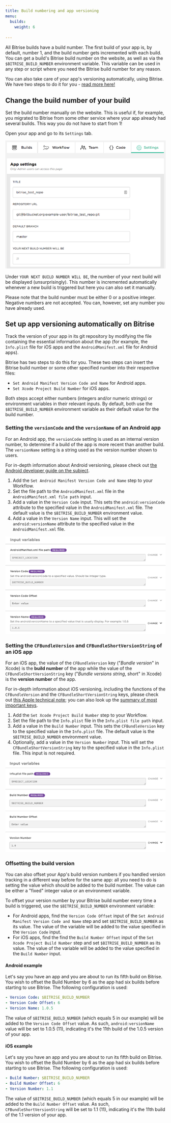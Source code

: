 ```yaml
---
title: Build numbering and app versioning
menu:
  builds:
    weight: 6

---
```

All Bitrise builds have a build number. The first build of your app is, by default, number 1, and the build number gets incremented with each build. You can get a build's Bitrise build number on the website, as well as via the `$BITRISE_BUILD_NUMBER` environment variable. This variable can be used in any step or script where you need the Bitrise build number for any reason.

You can also take care of your app's versioning automatically, using Bitrise. We have two steps to do it for you - [read more here!](builds/build-numbering-and-app-versioning#Set-up-app-versioning-automatically-on-Bitrise)

## Change the build number of your build

Set the build number manually on the website. This is useful if, for example, you migrated to Bitrise from some other service where your app already had several builds. This way you do not have to start from 1!

Open your app and go to its `Settings` tab.

![build numbering](/img/builds/build-numbering.png)

Under `YOUR NEXT BUILD NUMBER WILL BE`, the number of your next build will be displayed (unsurprisingly). This number is incremented automatically whenever a new build is triggered but here you can also set it manually.

Please note that the build number must be either 0 or a positive integer. Negative numbers are not accepted. You can, however, set any number you have already used.

## Set up app versioning automatically on Bitrise

Track the version of your app in its git repository by modifying the file containing the essential information about the app (for example, the `Info.plist` file for iOS apps and the `AndroidManifest.xml` file for Android apps).

Bitrise has two steps to do this for you. These two steps can insert the Bitrise build number or some other specified number into their respective files:

* `Set Android Manifest Version Code and Name` for Android apps.
* `Set Xcode Project Build Number` for iOS apps.

Both steps accept either numbers (integers and/or numeric strings) or environment variables in their relevant inputs. By default, both use the `$BITRISE_BUILD_NUMBER` environment variable as their default value for the build number.

### Setting the `versionCode` and the `versionName` of an Android app

For an Android app, the `versionCode` setting is used as an internal version number, to determine if a build of the app is more recent than another build. The `versionName` setting is a string used as the version number shown to users.

For in-depth information about Android versioning, please check out [the Android developer guide on the subject](https://developer.android.com/studio/publish/versioning).

1. Add the `Set Android Manifest Version Code and Name` step to your Workflow.
2. Set the file path to the `AndroidManifest.xml` file in the `AndroidManifest.xml file path` input.
3. Add a value in the `Version Code` input. This sets the `android:versionCode` attribute to the specified value in the `AndroidManifest.xml` file. The default value is the `$BITRISE_BUILD_NUMBER` environment value.
4. Add a value in the `Version Name` input. This will set the `android:versionName` attribute to the specified value in the `AndroidManifest.xml` file.

![Set android version](/img/builds/set-android-version.png)

### Setting the `CFBundleVersion` and `CFBundleShortVersionString` of an iOS app

For an iOS app, the value of the `CFBundleVersion` key ("_Bundle version_" in Xcode) is the **build number** of the app while the value of the `CFBundleShortVersionString` key ("_Bundle versions string_, short" in Xcode) is the **version number** of the app.

For in-depth information about iOS versioning, including the functions of the `CFBundleVersion` and the `CFBundleShortVersionString` keys, please check out [this Apple technical note](https://developer.apple.com/library/archive/technotes/tn2420/_index.html); you can also look up the [summary of most important keys](https://developer.apple.com/library/archive/documentation/General/Reference/InfoPlistKeyReference/Articles/CoreFoundationKeys.html).

1. Add the `Set Xcode Project Build Number` step to your Workflow.
2. Set the file path to the `Info.plist` file in the `Info.plist file path` input.
3. Add a value in the `Build Number` input. This sets the `CFBundleVersion` key to the specified value in the `Info.plist` file. The default value is the `$BITRISE_BUILD_NUMBER` environment value.
4. Optionally, add a value in the `Version Number` input. This will set the `CFBundleShortVersionString` key to the specified value in the `Info.plist` file. This input is not required.

![Set iOS version](/img/builds/set-ios-version.png)

### Offsetting the build version

You can also offset your App's build version numbers if you handled version tracking in a different way before for the same app: all you need to do is setting the value which should be added to the build number. The value can be either a "fixed" integer value or an environment variable.

To offset your version number by your Bitrise build number every time a build is triggered, use the `$BITRISE_BUILD_NUMBER` environment variable:

* For Android apps, find the `Version Code Offset` input of the `Set Android Manifest Version Code and Name` step and set `$BITRISE_BUILD_NUMBER` as its value. The value of the variable will be added to the value specified in the `Version Code` input.
* For iOS apps, find the find the `Build Number Offset` input of the `Set Xcode Project Build Number` step and set `$BITRISE_BUILD_NUMBER` as its value. The value of the variable will be added to the value specified in the `Build Number` input.

#### Android example

Let's say you have an app and you are about to run its fifth build on Bitrise. You wish to offset the Build Number by 6 as the app had six builds before starting to use Bitrise. The following configuration is used:

```yaml
- Version Code: $BITRISE_BUILD_NUMBER
- Version Code Offset: 6
- Version Name: 1.0.5
```

The value of `$BITRISE_BUILD_NUMBER` (which equals 5 in our example) will be added to the `Version Code Offset` value. As such, `android:versionName` value will be set to 1.0.5 (11), indicating it's the 11th build of the 1.0.5 version of your app.

#### iOS example

Let's say you have an app and you are about to run its fifth build on Bitrise. You wish to offset the Build Number by 6 as the app had six builds before starting to use Bitrise. The following configuration is used:

```yaml
- Build Number: $BITRISE_BUILD_NUMBER
- Build Number Offset: 6
- Version Number: 1.1
```

The value of `$BITRISE_BUILD_NUMBER` (which equals 5 in our example) will be added to the `Build Number Offset` value. As such, `CFBundleShortVersionString` will be set to 1.1 (11), indicating it's the 11th build of the 1.1 version of your app.